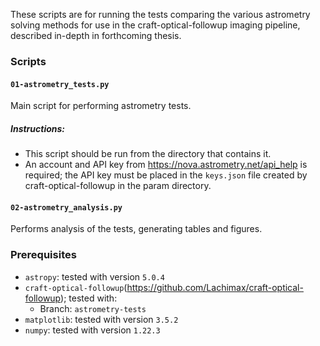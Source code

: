 These scripts are for running the tests comparing the various astrometry solving methods for use in the
craft-optical-followup imaging pipeline, described in-depth in forthcoming thesis.


### Scripts

#### `01-astrometry_tests.py`
Main script for performing astrometry tests.
##### Instructions:
  - This script should be run from the directory that contains it.
  - An account and API key from https://nova.astrometry.net/api_help is required; the API key must be placed in the
  `keys.json` file created by craft-optical-followup in the param directory.

#### `02-astrometry_analysis.py`

Performs analysis of the tests, generating tables and figures.


### Prerequisites
 - `astropy`: tested with version `5.0.4`
 - `craft-optical-followup`(https://github.com/Lachimax/craft-optical-followup); tested with:
   - Branch: `astrometry-tests`
 - `matplotlib`: tested with version `3.5.2`
 - `numpy`: tested with version `1.22.3`
